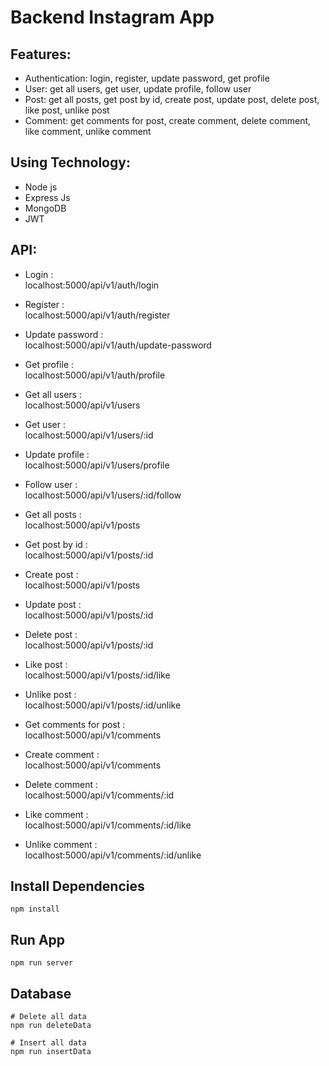# Backend Instagram App

## Features:

- Authentication: login, register, update password, get profile
- User: get all users, get user, update profile, follow user
- Post: get all posts, get post by id, create post, update post, delete post, like post, unlike post
- Comment: get comments for post, create comment, delete comment, like comment, unlike comment

## Using Technology:

- Node js
- Express Js
- MongoDB
- JWT

## API:

- Login : <br/>
  localhost:5000/api/v1/auth/login
- Register : <br/>
  localhost:5000/api/v1/auth/register
- Update password : <br/>
  localhost:5000/api/v1/auth/update-password
- Get profile : <br/>
  localhost:5000/api/v1/auth/profile

- Get all users :<br/>
  localhost:5000/api/v1/users
- Get user :<br/>
  localhost:5000/api/v1/users/:id
- Update profile :<br/>
  localhost:5000/api/v1/users/profile
- Follow user :<br/>
  localhost:5000/api/v1/users/:id/follow

- Get all posts : <br/>
  localhost:5000/api/v1/posts
- Get post by id : <br/>
  localhost:5000/api/v1/posts/:id
- Create post : <br/>
  localhost:5000/api/v1/posts
- Update post : <br/>
  localhost:5000/api/v1/posts/:id
- Delete post : <br/>
  localhost:5000/api/v1/posts/:id
- Like post : <br/>
  localhost:5000/api/v1/posts/:id/like
- Unlike post : <br/>
  localhost:5000/api/v1/posts/:id/unlike

- Get comments for post : <br/>
  localhost:5000/api/v1/comments
- Create comment : <br/>
  localhost:5000/api/v1/comments
- Delete comment : <br/>
  localhost:5000/api/v1/comments/:id
- Like comment : <br/>
  localhost:5000/api/v1/comments/:id/like
- Unlike comment :<br/>
  localhost:5000/api/v1/comments/:id/unlike

## Install Dependencies

```
npm install

```

## Run App

```
npm run server

```

## Database

```
# Delete all data
npm run deleteData

# Insert all data
npm run insertData
```
